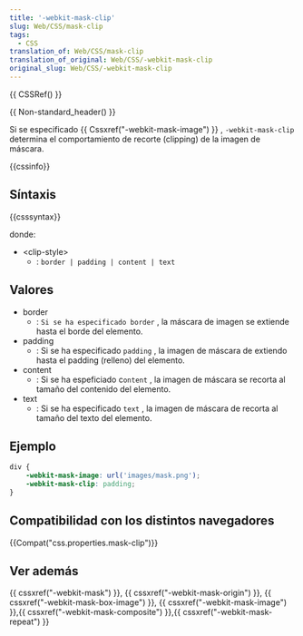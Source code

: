 ```yaml
---
title: '-webkit-mask-clip'
slug: Web/CSS/mask-clip
tags:
  - CSS
translation_of: Web/CSS/mask-clip
translation_of_original: Web/CSS/-webkit-mask-clip
original_slug: Web/CSS/-webkit-mask-clip
---
```

{{ CSSRef() }}

{{ Non-standard_header() }}

Si se especificado {{ Cssxref("-webkit-mask-image") }} , `-webkit-mask-clip` determina el comportamiento de recorte (clipping) de la imagen de máscara.

{{cssinfo}}

## Síntaxis

{{csssyntax}}

donde:

- \<clip-style>
  - : `border | padding | content | text`

## Valores

- border
  - : `Si se ha especificado border` , la máscara de imagen se extiende hasta el borde del elemento.
- padding
  - : Si se ha especificado `padding` , la imagen de máscara de extiendo hasta el padding (relleno) del elemento.
- content
  - : Si se ha espeficiado c`ontent` , la imagen de máscara se recorta al tamaño del contenido del elemento.
- text
  - : Si se ha especificado `text` , la imagen de máscara de recorta al tamaño del texto del elemento.

## Ejemplo

```css
div {
    -webkit-mask-image: url('images/mask.png');
    -webkit-mask-clip: padding;
}
```

## Compatibilidad con los distintos navegadores

{{Compat("css.properties.mask-clip")}}

## Ver además

{{ cssxref("-webkit-mask") }}, {{ cssxref("-webkit-mask-origin") }}, {{ cssxref("-webkit-mask-box-image") }}, {{ cssxref("-webkit-mask-image") }},{{ cssxref("-webkit-mask-composite") }},{{ cssxref("-webkit-mask-repeat") }}
